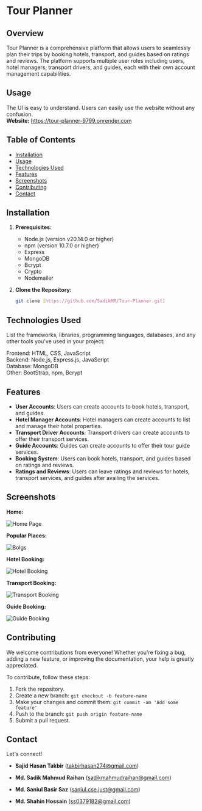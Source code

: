 # Tour Planner

## Overview
Tour Planner is a comprehensive platform that allows users to seamlessly plan their trips by booking hotels, transport, and guides based on ratings and reviews. The platform supports multiple user roles including users, hotel managers, transport drivers, and guides, each with their own account management capabilities.

## Usage
The UI is easy to understand. Users can easily use the website without any confusion.  
**Website:** https://tour-planner-9799.onrender.com

## Table of Contents

- [Installation](#installation)
- [Usage](#usage)
- [Technologies Used](#technologies-used)
- [Features](#features)
- [Screenshots](#screenshots)
- [Contributing](#contributing)
- [Contact](#contact)

## Installation

1. **Prerequisites:**
   - Node.js (version v20.14.0 or higher)
   - npm (version 10.7.0 or higher)
   - Express
   - MongoDB
   - Bcrypt
   - Crypto
   - Nodemailer

2. **Clone the Repository:**

   ```bash
   git clone [https://github.com/SadikMR/Tour-Planner.git]

## Technologies Used
List the frameworks, libraries, programming languages, databases, and any other tools you've used in your project:

Frontend: HTML, CSS, JavaScript  
Backend: Node.js, Express.js, JavaScript  
Database: MongoDB  
Other: BootStrap, npm, Bcrypt  


## Features
- **User Accounts**: Users can create accounts to book hotels, transport, and guides.
- **Hotel Manager Accounts**: Hotel managers can create accounts to list and manage their hotel properties.
- **Transport Driver Accounts**: Transport drivers can create accounts to offer their transport services.
- **Guide Accounts**: Guides can create accounts to offer their tour guide services.
- **Booking System**: Users can book hotels, transport, and guides based on ratings and reviews.
- **Ratings and Reviews**: Users can leave ratings and reviews for hotels, transport services, and guides after availing the services.

## Screenshots  
**Home:**  

![Home Page](/screenshots/Home.png)  

**Popular Places:**  

![Bolgs](/screenshots/Blog.png)  

**Hotel Booking:**  

![Hotel Booking](/screenshots/Hotel.png)  

**Transport Booking:**  

![Transport Booking](screenshots/Transport.png)  

**Guide Booking:**  

![Guide Booking](/screenshots/Guide.png)  

## Contributing

We welcome contributions from everyone! Whether you're fixing a bug, adding a new feature, or improving the documentation, your help is greatly appreciated.  
  
To contribute, follow these steps:  

1. Fork the repository.
2. Create a new branch: `git checkout -b feature-name`
3. Make your changes and commit them: `git commit -am 'Add some feature'`
4. Push to the branch: `git push origin feature-name`
5. Submit a pull request.


## Contact

Let's connect!

- **Sajid Hasan Takbir** (<a href="mailto:takbirhasan274@gmail.com">takbirhasan274@gmail.com</a>)  

- **Md. Sadik Mahmud Raihan** (<a href="mailto:sadikmahmudraihan@gmail.com">sadikmahmudraihan@gmail.com</a>)  

- **Md. Saniul Basir Saz** (<a href="mailto:saniul.cse.just@gmail.com">saniul.cse.just@gmail.com</a>)   

- **Md. Shahin Hossain** (<a href="mailto:ss0379182@gmail.com">ss0379182@gmail.com</a>)  





